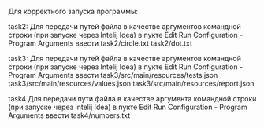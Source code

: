 Для корректного запуска программы:

task2:
Для передачи путей файла в качестве аргументов командной строки (при запуске через Intelij Idea) в пукте Edit Run Configuration - Program Arguments
ввести task2/circle.txt task2/dot.txt

task3:
Для передачи путей файла в качестве аргументов командной строки (при запуске через Intelij Idea) в пукте Edit Run Configuration - Program Arguments
ввести task3/src/main/resources/tests.json task3/src/main/resources/values.json task3/src/main/resources/report.json

task4
Для передачи пути файла в качестве аргумента командной строки (при запуске через Intelij Idea) в пукте Edit Run Configuration - Program Arguments
ввести task4/numbers.txt
